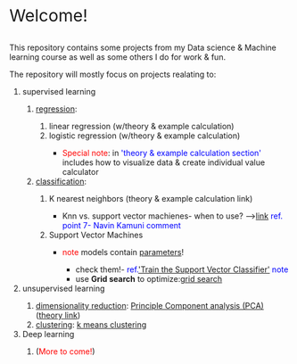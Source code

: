<span style='font-size:30px;'>Welcome!</span>

<br>This repository contains some projects from my Data science & Machine learning course as well as some others I do for work & fun.

The repository will mostly focus on projects realating to:
<ol>
    <li>supervised learning</li>
    <ol>
        <li><u>regression</u>:</li>
        <ol>
            <li>linear regression (w/theory & example calculation)</li> 
            <li>logistic regression (w/theory & example calculation)</li> 
            <ul>
                <li><span style='color:red'>Special note</span>: in <span style='color:blue'>'theory & example calculation section'</span> includes how to visualize data & create individual value calculator</li>
            </ul>
        </ol>
        <li><u>classification</u>:</li>
        <ol>
            <li>K nearest neighbors (theory & example calculation link)</li>
            <ul>
                <li>Knn vs. support vector machienes- when to use? --><a href='https://www.linkedin.com/advice/1/what-distinguishes-k-nearest-neighbors-from-support-muace'>link</a> <span style='color:blue'> ref. point 7-
    Navin Kamuni comment</span></li>
            </ul>
            <li>Support Vector Machines</li>
            <ul>
                <li><span style='color:red'>note</span> models contain <u>parameters</u>!</li>
                <ul>
                    <li>check them!- <span style='color:blue'>ref.<a href=#train_SVC>'Train the Support Vector Classifier'</a> note</span></li>
                    <li>use <b>Grid search</b> to optimize:<a href=#svm_grid_search>grid search</a></li>
                </ul>
            </ul>
        </ol>
    </ol>
    <li>unsupervised learning</li>
    <ol>
        <li><u>dimensionality reduction</u>: <a href=#pca>Principle Component analysis (PCA)</a> (<a href=#pca_theory>theory link</a>)</li>
        <li><u>clustering</u>: <a href=#k_means_clust>k means clustering</a></li>
    </ol>
    <li>Deep learning</li>
    <ol>
        <li>(<span style="color:red">More to come!</span>)</li>
    </ol>
</ol>
